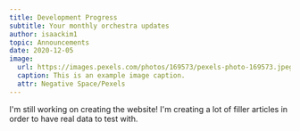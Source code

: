 ```yaml
---
title: Development Progress
subtitle: Your monthly orchestra updates
author: isaackim1
topic: Announcements
date: 2020-12-05
image:
  url: https://images.pexels.com/photos/169573/pexels-photo-169573.jpeg?auto=compress&cs=tinysrgb&dpr=2&h=750&w=1260
  caption: This is an example image caption.
  attr: Negative Space/Pexels
---
```


I'm still working on creating the website! I'm creating a lot of filler articles in order to have real data to test with.